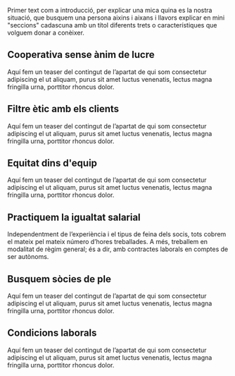 Primer text com a introducció, per explicar una mica quina es la nostra situació, que busquem una persona aixins i aixans i llavors explicar en mini "seccions" cadascuna amb un títol diferents trets o característiques que volguem donar a conèixer.

## Cooperativa sense ànim de lucre
Aquí fem un teaser del contingut de l’apartat de qui som consectetur adipiscing el ut aliquam, purus sit amet luctus venenatis, lectus magna fringilla urna, porttitor rhoncus dolor.

## Filtre ètic amb els clients
Aquí fem un teaser del contingut de l’apartat de qui som consectetur adipiscing el ut aliquam, purus sit amet luctus venenatis, lectus magna fringilla urna, porttitor rhoncus dolor.

## Equitat dins d'equip
Aquí fem un teaser del contingut de l’apartat de qui som consectetur adipiscing el ut aliquam, purus sit amet luctus venenatis, lectus magna fringilla urna, porttitor rhoncus dolor.

## Practiquem la igualtat salarial
Independentment de l’experiència i el tipus de feina dels socis, tots cobrem el mateix pel mateix número d’hores treballades. A més, treballem en modalitat de règim general; és a dir, amb contractes laborals en comptes de ser autònoms.

## Busquem sòcies de ple
Aquí fem un teaser del contingut de l’apartat de qui som consectetur adipiscing el ut aliquam, purus sit amet luctus venenatis, lectus magna fringilla urna, porttitor rhoncus dolor.

## Condicions laborals
Aquí fem un teaser del contingut de l’apartat de qui som consectetur adipiscing el ut aliquam, purus sit amet luctus venenatis, lectus magna fringilla urna, porttitor rhoncus dolor.
